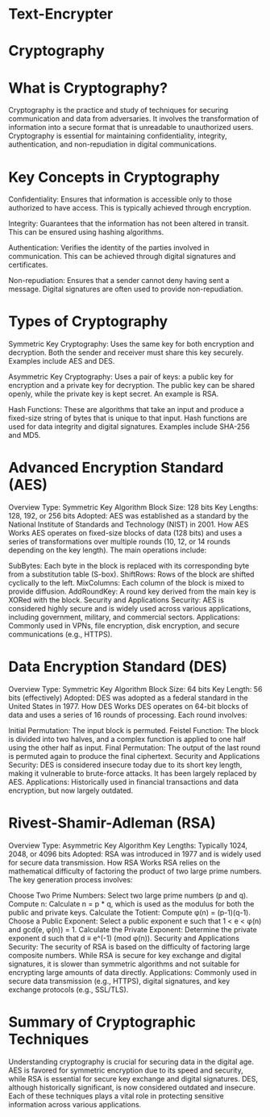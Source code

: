 # Text-Encrypter

# Cryptography
# What is Cryptography?
Cryptography is the practice and study of techniques for securing communication and data from adversaries. It involves the transformation of information into a secure format that is unreadable to unauthorized users. Cryptography is essential for maintaining confidentiality, integrity, authentication, and non-repudiation in digital communications.

# Key Concepts in Cryptography
Confidentiality: Ensures that information is accessible only to those authorized to have access. This is typically achieved through encryption.

Integrity: Guarantees that the information has not been altered in transit. This can be ensured using hashing algorithms.

Authentication: Verifies the identity of the parties involved in communication. This can be achieved through digital signatures and certificates.

Non-repudiation: Ensures that a sender cannot deny having sent a message. Digital signatures are often used to provide non-repudiation.

# Types of Cryptography
Symmetric Key Cryptography: Uses the same key for both encryption and decryption. Both the sender and receiver must share this key securely. Examples include AES and DES.

Asymmetric Key Cryptography: Uses a pair of keys: a public key for encryption and a private key for decryption. The public key can be shared openly, while the private key is kept secret. An example is RSA.

Hash Functions: These are algorithms that take an input and produce a fixed-size string of bytes that is unique to that input. Hash functions are used for data integrity and digital signatures. Examples include SHA-256 and MD5.

# Advanced Encryption Standard (AES)
Overview
Type: Symmetric Key Algorithm
Block Size: 128 bits
Key Lengths: 128, 192, or 256 bits
Adopted: AES was established as a standard by the National Institute of Standards and Technology (NIST) in 2001.
How AES Works
AES operates on fixed-size blocks of data (128 bits) and uses a series of transformations over multiple rounds (10, 12, or 14 rounds depending on the key length). The main operations include:

SubBytes: Each byte in the block is replaced with its corresponding byte from a substitution table (S-box).
ShiftRows: Rows of the block are shifted cyclically to the left.
MixColumns: Each column of the block is mixed to provide diffusion.
AddRoundKey: A round key derived from the main key is XORed with the block.
Security and Applications
Security: AES is considered highly secure and is widely used across various applications, including government, military, and commercial sectors.
Applications: Commonly used in VPNs, file encryption, disk encryption, and secure communications (e.g., HTTPS).

# Data Encryption Standard (DES)
Overview
Type: Symmetric Key Algorithm
Block Size: 64 bits
Key Length: 56 bits (effectively)
Adopted: DES was adopted as a federal standard in the United States in 1977.
How DES Works
DES operates on 64-bit blocks of data and uses a series of 16 rounds of processing. Each round involves:

Initial Permutation: The input block is permuted.
Feistel Function: The block is divided into two halves, and a complex function is applied to one half using the other half as input.
Final Permutation: The output of the last round is permuted again to produce the final ciphertext.
Security and Applications
Security: DES is considered insecure today due to its short key length, making it vulnerable to brute-force attacks. It has been largely replaced by AES.
Applications: Historically used in financial transactions and data encryption, but now largely outdated.

# Rivest-Shamir-Adleman (RSA)
Overview
Type: Asymmetric Key Algorithm
Key Lengths: Typically 1024, 2048, or 4096 bits
Adopted: RSA was introduced in 1977 and is widely used for secure data transmission.
How RSA Works
RSA relies on the mathematical difficulty of factoring the product of two large prime numbers. The key generation process involves:

Choose Two Prime Numbers: Select two large prime numbers (p and q).
Compute n: Calculate n = p * q, which is used as the modulus for both the public and private keys.
Calculate the Totient: Compute φ(n) = (p-1)(q-1).
Choose a Public Exponent: Select a public exponent e such that 1 < e < φ(n) and gcd(e, φ(n)) = 1.
Calculate the Private Exponent: Determine the private exponent d such that d ≡ e^(-1) (mod φ(n)).
Security and Applications
Security: The security of RSA is based on the difficulty of factoring large composite numbers. While RSA is secure for key exchange and digital signatures, it is slower than symmetric algorithms and not suitable for encrypting large amounts of data directly.
Applications: Commonly used in secure data transmission (e.g., HTTPS), digital signatures, and key exchange protocols (e.g., SSL/TLS).

# Summary of Cryptographic Techniques
Understanding cryptography is crucial for securing data in the digital age. AES is favored for symmetric encryption due to its speed and security, while RSA is essential for secure key exchange and digital signatures. DES, although historically significant, is now considered outdated and insecure. Each of these techniques plays a vital role in protecting sensitive information across various applications.
